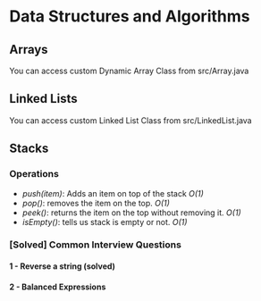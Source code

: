 # Data Structures and Algorithms 

## Arrays 
You can access custom Dynamic Array Class from src/Array.java
## Linked Lists 
You can access custom Linked List Class from src/LinkedList.java
## Stacks
### Operations
* *push(item)*: Adds an item on top of the stack *O(1)*
* *pop()*: removes the item on the top. *O(1)*
* *peek()*: returns the item on the top without removing it. *O(1)*
* *isEmpty()*: tells us stack is empty or not. *O(1)*

### [Solved] Common Interview Questions
#### 1 - Reverse a string (solved)
#### 2 - Balanced Expressions